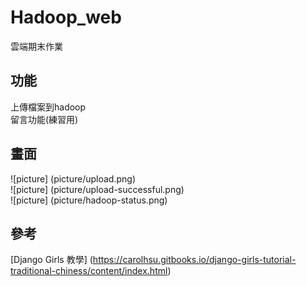 # Hadoop_web
雲端期末作業

## 功能
上傳檔案到hadoop </br>
留言功能(練習用)

## 畫面
![picture] (picture/upload.png)  
![picture] (picture/upload-successful.png)  
![picture] (picture/hadoop-status.png)  


## 參考
[Django Girls 教學] (https://carolhsu.gitbooks.io/django-girls-tutorial-traditional-chiness/content/index.html)  
